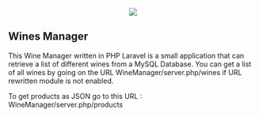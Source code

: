 <p align="center"><img src="https://laravel.com/assets/img/components/logo-laravel.svg"></p>


## Wines Manager

This Wine Manager written in PHP Laravel is a small application that can retrieve a list of different wines from a MySQL Database.
You can get a list of all wines by going on the URL WineManager/server.php/wines if URL rewritten module is not enabled.

To get products as JSON go to this URL : WineManager/server.php/products

